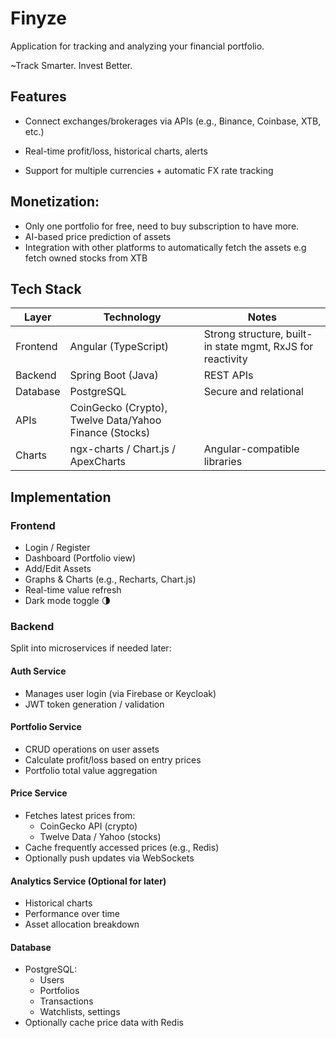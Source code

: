 # Finyze
Application for tracking and analyzing your financial portfolio.

~Track Smarter. Invest Better.

## Features

* Connect exchanges/brokerages via APIs (e.g., Binance, Coinbase, XTB, etc.)

* Real-time profit/loss, historical charts, alerts

* Support for multiple currencies + automatic FX rate tracking
  
## Monetization:

* Only one portfolio for free, need to buy subscription to have more.
* AI-based price prediction of assets
* Integration with other platforms to automatically fetch the assets e.g fetch owned stocks from XTB

## Tech Stack

| Layer | Technology | Notes |
| ------- | ---------- |------|
| Frontend | Angular (TypeScript) | Strong structure, built-in state mgmt, RxJS for reactivity |
| Backend | Spring Boot (Java) | REST APIs |
| Database | PostgreSQL | Secure and relational |
| APIs | CoinGecko (Crypto), Twelve Data/Yahoo Finance (Stocks) | 
| Charts | ngx-charts / Chart.js / ApexCharts | Angular-compatible libraries |

## Implementation

### Frontend
* Login / Register
* Dashboard (Portfolio view)
* Add/Edit Assets
* Graphs & Charts (e.g., Recharts, Chart.js)
* Real-time value refresh
* Dark mode toggle 🌗

### Backend

Split into microservices if needed later:

#### Auth Service
* Manages user login (via Firebase or Keycloak)
* JWT token generation / validation

#### Portfolio Service
* CRUD operations on user assets
* Calculate profit/loss based on entry prices
* Portfolio total value aggregation

#### Price Service
* Fetches latest prices from:
  * CoinGecko API (crypto)
  * Twelve Data / Yahoo (stocks)
* Cache frequently accessed prices (e.g., Redis)
* Optionally push updates via WebSockets

#### Analytics Service (Optional for later)
* Historical charts
* Performance over time
* Asset allocation breakdown

#### Database
* PostgreSQL:
  * Users
  * Portfolios
  * Transactions
  * Watchlists, settings
* Optionally cache price data with Redis
